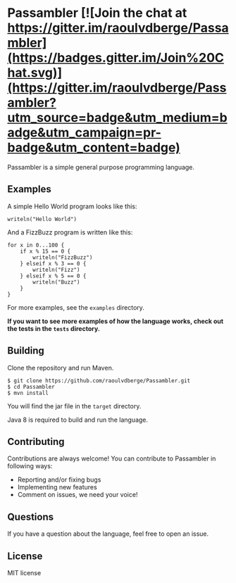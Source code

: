 # Passambler [![Join the chat at https://gitter.im/raoulvdberge/Passambler](https://badges.gitter.im/Join%20Chat.svg)](https://gitter.im/raoulvdberge/Passambler?utm_source=badge&utm_medium=badge&utm_campaign=pr-badge&utm_content=badge)

Passambler is a simple general purpose programming language.

## Examples
A simple Hello World program looks like this:
```
writeln("Hello World")
```

And a FizzBuzz program is written like this:
```
for x in 0...100 {
    if x % 15 == 0 {
        writeln("FizzBuzz")
    } elseif x % 3 == 0 {
        writeln("Fizz")
    } elseif x % 5 == 0 {
        writeln("Buzz")
    }
}
```
For more examples, see the `examples` directory.

**If you want to see more examples of how the language works, check out the tests in the `tests` directory.**

## Building
Clone the repository and run Maven.
```
$ git clone https://github.com/raoulvdberge/Passambler.git
$ cd Passambler
$ mvn install
```
You will find the jar file in the `target` directory.

Java 8 is required to build and run the language.

## Contributing
Contributions are always welcome! You can contribute to Passambler in following ways:

- Reporting and/or fixing bugs
- Implementing new features
- Comment on issues, we need your voice!

## Questions
If you have a question about the language, feel free to open an issue.

## License
MIT license
